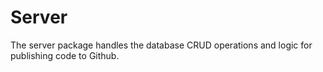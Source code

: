 # Server

The server package handles the database CRUD operations and logic for publishing code to Github.
